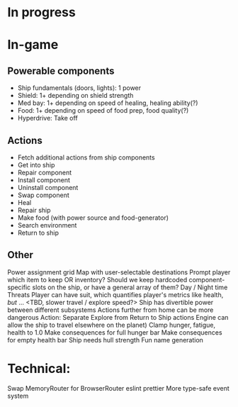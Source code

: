 # In progress

# In-game

## Powerable components

- Ship fundamentals (doors, lights): 1 power
- Shield: 1+ depending on shield strength
- Med bay: 1+ depending on speed of healing, healing ability(?)
- Food: 1+ depending on speed of food prep, food quality(?)
- Hyperdrive: Take off

## Actions

- Fetch additional actions from ship components
- Get into ship
- Repair component
- Install component
- Uninstall component
- Swap component
- Heal
- Repair ship
- Make food (with power source and food-generator)
- Search environment
- Return to ship

## Other

Power assignment grid
Map with user-selectable destinations
Prompt player which item to keep OR inventory?
Should we keep hardcoded component-specific slots on the ship, or have a general array of them?
Day / Night time
Threats
Player can have suit, which quantifies player's metrics like health, _but_ ... <TBD, slower travel / explore speed?>
Ship has divertible power between different subsystems
Actions further from home can be more dangerous
Action: Separate Explore from Return to Ship actions
Engine can allow the ship to travel elsewhere on the planet)
Clamp hunger, fatigue, health to 1.0
Make consequences for full hunger bar
Make consequences for empty health bar
Ship needs hull strength
Fun name generation

# Technical:

Swap MemoryRouter for BrowserRouter
eslint
prettier
More type-safe event system
